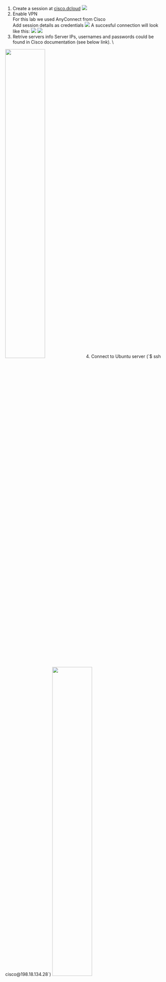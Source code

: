 1. Create a session at [cisco.dcloud](https://dcloud2-sjc.cisco.com/)
![](https://github.com/anastaszi/272_enterprise/blob/master/lab1/img/1_session_details-min.png)
2. Enable VPN \
For this lab we used AnyConnect from Cisco \
Add session details as credentials 
![](https://github.com/anastaszi/272_enterprise/blob/master/lab1/img/2_any_connect-min.png)
A succesful connection will look like this:
![](https://github.com/anastaszi/272_enterprise/blob/master/lab1/img/3_any_connect_ok-min.png)
![](https://github.com/anastaszi/272_enterprise/blob/master/lab1/img/4_any_connect_success-min.png)
3. Retrive servers info
Server IPs, usernames and passwords could be found in Cisco documentation (see below link). \
<img src="https://github.com/anastaszi/272_enterprise/blob/master/lab1/img/5_servers_info-min.png" width="50%" height="auto">
4. Connect to Ubuntu server (`$ ssh cisco@198.18.134.28`)
<img src="https://github.com/anastaszi/272_enterprise/blob/master/lab1/img/6_ubuntu_connect-min.png" width="50%" height="auto">

### Sources:
[AnyConnect](https://software.cisco.com/download/home/286281283/type/282364313/release/4.9.02028)\
[Cisco Documentation Getting Started](https://dcloud-cms.cisco.com/help/get_started_steps)\
